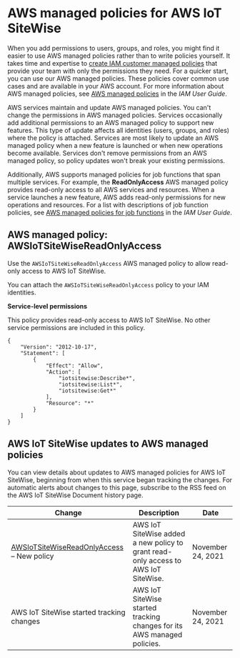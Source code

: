 # AWS managed policies for AWS IoT SiteWise<a name="security-iam-awsmanpol"></a>

When you add permissions to users, groups, and roles, you might find it easier to use AWS managed policies rather than to write policies yourself\. It takes time and expertise to [create IAM customer managed policies](https://docs.aws.amazon.com/IAM/latest/UserGuide/access_policies_create-console.html) that provide your team with only the permissions they need\. For a quicker start, you can use our AWS managed policies\. These policies cover common use cases and are available in your AWS account\. For more information about AWS managed policies, see [AWS managed policies](https://docs.aws.amazon.com/IAM/latest/UserGuide/access_policies_managed-vs-inline.html#aws-managed-policies) in the *IAM User Guide*\.

AWS services maintain and update AWS managed policies\. You can't change the permissions in AWS managed policies\. Services occasionally add additional permissions to an AWS managed policy to support new features\. This type of update affects all identities \(users, groups, and roles\) where the policy is attached\. Services are most likely to update an AWS managed policy when a new feature is launched or when new operations become available\. Services don't remove permissions from an AWS managed policy, so policy updates won't break your existing permissions\.

Additionally, AWS supports managed policies for job functions that span multiple services\. For example, the **ReadOnlyAccess** AWS managed policy provides read\-only access to all AWS services and resources\. When a service launches a new feature, AWS adds read\-only permissions for new operations and resources\. For a list with descriptions of job function policies, see [AWS managed policies for job functions](https://docs.aws.amazon.com/IAM/latest/UserGuide/access_policies_job-functions.html) in the *IAM User Guide*\.

## AWS managed policy: AWSIoTSiteWiseReadOnlyAccess<a name="security-iam-awsmanpol-AWSIoTSiteWiseReadOnlyAccess"></a>

Use the `AWSIoTSiteWiseReadOnlyAccess` AWS managed policy to allow read\-only access to AWS IoT SiteWise\.

You can attach the `AWSIoTSiteWiseReadOnlyAccess` policy to your IAM identities\.

**Service\-level permissions**

This policy provides read\-only access to AWS IoT SiteWise\. No other service permissions are included in this policy\.

```
{
    "Version": "2012-10-17",
    "Statement": [
        {
            "Effect": "Allow",
            "Action": [
                "iotsitewise:Describe*",
                "iotsitewise:List*",
                "iotsitewise:Get*"
            ],
            "Resource": "*"
        }
    ]
}
```

## AWS IoT SiteWise updates to AWS managed policies<a name="security-iam-awsmanpol-updates"></a>

You can view details about updates to AWS managed policies for AWS IoT SiteWise, beginning from when this service began tracking the changes\. For automatic alerts about changes to this page, subscribe to the RSS feed on the AWS IoT SiteWise Document history page\.


| Change | Description | Date | 
| --- | --- | --- | 
|  [AWSIoTSiteWiseReadOnlyAccess](#security-iam-awsmanpol-AWSIoTSiteWiseReadOnlyAccess) – New policy  |  AWS IoT SiteWise added a new policy to grant read\-only access to AWS IoT SiteWise\.  | November 24, 2021 | 
|  AWS IoT SiteWise started tracking changes  |  AWS IoT SiteWise started tracking changes for its AWS managed policies\.  | November 24, 2021 | 